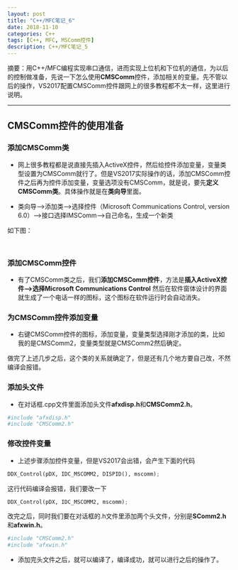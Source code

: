```yaml
---
layout: post
title: "C++/MFC笔记_6"
date: 2018-11-10
categories: C++
tags: [C++, MFC, MSComm控件]
description: C++/MFC笔记_5
---
```


摘要：用C++/MFC编程实现串口通信，进而实现上位机和下位机的通信，为以后的控制做准备，先说一下怎么使用**CMSComm**控件，添加相关的变量。先不管以后的操作，VS2017配置CMSComm控件跟网上的很多教程都不太一样，这里进行说明。

---

## CMSComm控件的使用准备

### 添加CMSComm类

- 网上很多教程都是说直接先插入ActiveX控件，然后给控件添加变量，变量类型设置为CMSComm就行了。但是VS2017实际操作的话，添加CMSComm控件之后再为控件添加变量，变量选项没有CMSComm，就是说，要先**定义CMSComm类**。具体操作就是在**类向导**里面。

- 类向导——>添加类——>选择控件（Microsoft Communications Control, version 6.0）——>接口选择IMSComm——>自己命名，生成一个新类

如下图：

![]()

![]()

### 添加CMSComm控件

- 有了CMSComm类之后，我们**添加CMSComm控件**，方法是**插入ActiveX控件——>选择Microsoft Communications Control**
然后在软件窗体设计的界面就生成了一个电话一样的图标，这个图标在软件运行时会自动消失。

### 为CMSComm控件添加变量

- 右键CMSComm控件的图标，添加变量，变量类型选择刚才添加的类，比如我的是CMSComm2，变量类型就是CMSComm2然后确定。

做完了上述几步之后，这个类的关系就确定了，但是还有几个地方要自己改，不然编译会报错。

### 添加头文件

- 在对话框.cpp文件里面添加头文件**afxdisp.h**和**CMSComm2.h**。

```python
#include "afxdisp.h"
#include "CMSComm2.h"
```

### 修改控件变量

- 上述步骤添加控件变量，但是VS2017会出错，会产生下面的代码

```python
DDX_Control(pDX, IDC_MSCOMM2, DISPID(), mscomm);
```

这行代码编译会报错，我们要改一下
```python
DDX_Control(pDX, IDC_MSCOMM2, mscomm);
```

改完之后，同时我们要在对话框的.h文件里添加两个头文件，分别是**SComm2.h**和**afxwin.h**。
```python
#include "CMSComm2.h"
#include "afxwin.h"
```
- 添加完头文件之后，就可以编译了，编译成功，就可以进行之后的操作了。
